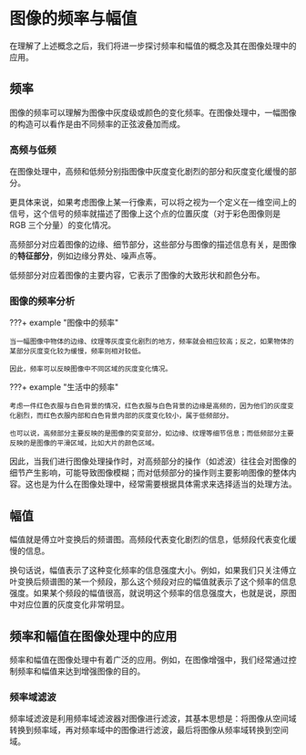 # 图像的频率与幅值

在理解了上述概念之后，我们将进一步探讨频率和幅值的概念及其在图像处理中的应用。

## 频率

图像的频率可以理解为图像中灰度级或颜色的变化频率。在图像处理中，一幅图像的构造可以看作是由不同频率的正弦波叠加而成。

### 高频与低频

在图像处理中，高频和低频分别指图像中灰度变化剧烈的部分和灰度变化缓慢的部分。

更具体来说，如果考虑图像上某一行像素，可以将之视为一个定义在一维空间上的信号，这个信号的频率就描述了图像上这个点的位置灰度（对于彩色图像则是 RGB 三个分量）的变化情况。

高频部分对应着图像的边缘、细节部分，这些部分与图像的描述信息有关，是图像的**特征部分**，例如边缘分界处、噪声点等。

低频部分对应着图像的主要内容，它表示了图像的大致形状和颜色分布。

### 图像的频率分析

???+ example "图像中的频率"

    当一幅图像中物体的边缘、纹理等灰度变化剧烈的地方，频率就会相应较高；反之，如果物体的某部分灰度变化较为缓慢，频率则相对较低。

    因此，频率可以反映图像中不同区域的灰度变化情况。

???+ example "生活中的频率"

    考虑一件红色衣服与白色背景的情况，红色衣服与白色背景的边缘是高频的，因为他们的灰度变化剧烈，而红色衣服内部和白色背景内部的灰度变化较小，属于低频部分。

    也可以说，高频部分主要反映的是图像的突变部分，如边缘、纹理等细节信息；而低频部分主要反映的是图像的平滑区域，比如大片的颜色区域。

因此，当我们进行图像处理操作时，对高频部分的操作（如滤波）往往会对图像的细节产生影响，可能导致图像模糊；而对低频部分的操作则主要影响图像的整体内容。这也是为什么在图像处理中，经常需要根据具体需求来选择适当的处理方法。

## 幅值

幅值就是傅立叶变换后的频谱图。高频段代表变化剧烈的信息，低频段代表变化缓慢的信息。

换句话说，幅值表示了这种变化频率的信息强度大小。例如，如果我们只关注傅立叶变换后频谱图的某一个频段，那么这个频段对应的幅值就表示了这个频率的信息强度。如果某个频段的幅值很高，就说明这个频率的信息强度大，也就是说，原图中对应位置的灰度变化非常明显。

## 频率和幅值在图像处理中的应用

频率和幅值在图像处理中有着广泛的应用。例如，在图像增强中，我们经常通过控制频率和幅值来达到增强图像的目的。

### 频率域滤波

频率域滤波是利用频率域滤波器对图像进行滤波，其基本思想是：将图像从空间域转换到频率域，再对频率域中的图像进行滤波，最后将图像从频率域转换到空间域。
